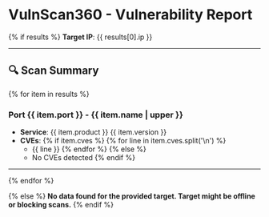# VulnScan360 - Vulnerability Report

{% if results %}
**Target IP**: {{ results[0].ip }}

---

## 🔍 Scan Summary

{% for item in results %}
### Port {{ item.port }} - {{ item.name | upper }}

- **Service**: {{ item.product }} {{ item.version }}
- **CVEs**:
{% if item.cves %}
    {% for line in item.cves.split('\n') %}
    - {{ line }}
    {% endfor %}
{% else %}
    - No CVEs detected
{% endif %}

---
{% endfor %}

{% else %}
**No data found for the provided target. Target might be offline or blocking scans.**
{% endif %}
